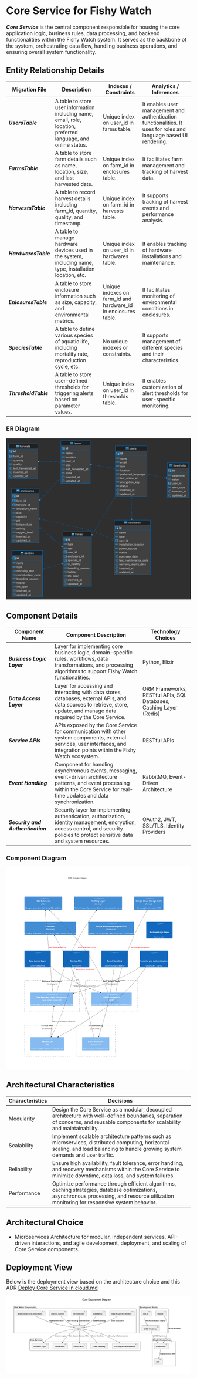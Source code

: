 # Core Service for Fishy Watch

***Core Service*** is the central component responsible for housing the core application logic, business rules, data processing, and backend functionalities within the Fishy Watch system. It serves as the backbone of the system, orchestrating data flow, handling business operations, and ensuring overall system functionality.

## Entity Relationship Details
| Migration File                    | Description                                                                                                              | Indexes / Constraints                                             | Analytics / Inferences                                             |
| -------------------------------- | ------------------------------------------------------------------------------------------------------------------------ | ---------------------------------------------------------------- | ------------------------------------------------------------------- |
| ***UsersTable***               | A table to store user information including name, email, role, location, preferred language, and online status. | Unique index on user_id in farms table.                          | It enables user management and authentication functionalities. It uses for roles and language based UI rendering.|
| ***FarmsTable***               | A table to store farm details such as name, location, size, and last harvested date.                            | Unique index on farm_id in enclosures table.                     | It facilitates farm management and tracking of harvest data. |
| ***HarvestsTable***            | A table to record harvest details including farm_id, quantity, quality, and timestamp.                          | Unique index on farm_id in harvests table.                       | It supports tracking of harvest events and performance analysis. |
| ***HardwaresTable***           | A table to manage hardware devices used in the system, including name, type, installation location, etc.        | Unique index on user_id in hardwares table.                      | It enables tracking of hardware installations and maintenance. |
| ***EnlosuresTable***           | A table to store enclosure information such as size, capacity, and environmental metrics.                      | Unique indexes on farm_id and hardware_id in enclosures table.    | It facilitates monitoring of environmental conditions in enclosures. |
| ***SpeciesTable***             | A table to define various species of aquatic life, including mortality rate, reproduction cycle, etc.           | No unique indexes or constraints.                               | It supports management of different species and their characteristics. |
| ***ThresholdTable***           | A table to store user-defined thresholds for triggering alerts based on parameter values.                       | Unique index on user_id in thresholds table.                    | It enables customization of alert thresholds for user-specific monitoring. |

### ER Diagram
![FishWatch Core ER Diagram](../Assets/fish-watch-core-ER.png)


## Component Details

| Component Name  | Component Description | Technology Choices |
| ------------- | ------------- | ------------- |
| ***Business Logic Layer***  | Layer for implementing core business logic, domain-specific rules, workflows, data transformations, and processing algorithms to support Fishy Watch functionalities. | Python, Elixir |
| ***Data Access Layer***  | Layer for accessing and interacting with data stores, databases, external APIs, and data sources to retrieve, store, update, and manage data required by the Core Service. | ORM Frameworks, RESTful APIs, SQL Databases, Caching Layer (Redis) |
| ***Service APIs***  | APIs exposed by the Core Service for communication with other system components, external services, user interfaces, and integration points within the Fishy Watch ecosystem. | RESTful APIs |
| ***Event Handling***  | Component for handling asynchronous events, messaging, event-driven architecture patterns, and event processing within the Core Service for real-time updates and data synchronization. | RabbitMQ, Event-Driven Architecture |
| ***Security and Authentication***  | Security layer for implementing authentication, authorization, identity management, encryption, access control, and security policies to protect sensitive data and system resources. | OAuth2, JWT, SSL/TLS, Identity Providers |

### Component Diagram
![Core Component Diagram](../Assets/components/core.svg)

## Architectural Characteristics

| Characteristics  | Decisions |
| ------------- | ------------- |
| Modularity  | Design the Core Service as a modular, decoupled architecture with well-defined boundaries, separation of concerns, and reusable components for scalability and maintainability. |
| Scalability  | Implement scalable architecture patterns such as microservices, distributed computing, horizontal scaling, and load balancing to handle growing system demands and user traffic. |
| Reliability  | Ensure high availability, fault tolerance, error handling, and recovery mechanisms within the Core Service to minimize downtime, data loss, and system failures. |
| Performance  | Optimize performance through efficient algorithms, caching strategies, database optimizations, asynchronous processing, and resource utilization monitoring for responsive system behavior. |

## Architectural Choice

- Microservices Architecture for modular, independent services, API-driven interactions, and agile development, deployment, and scaling of Core Service components.

## Deployment View
Below is the deployment view based on the architecture choice and this ADR [Deploy Core Service in cloud.md](../ADRs/014-deployment-strategy.md)

![Core Service Deployment View](../Assets/deployment/core.png)
